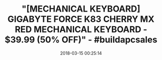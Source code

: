 ---
title: >-
  "[MECHANICAL KEYBOARD] GIGABYTE FORCE K83 CHERRY MX RED MECHANICAL KEYBOARD -
  $39.99 (50% OFF)" - #buildapcsales
name: Gigabyte Mechanical Cherry Red Keyboard (GK-FORCE K83 RED)
date: '2018-03-15 00:25:14'
buy_now: >-
  https://www.amazon.com/Gigabyte-Mechanical-GK-FORCE-K83-RED/dp/B01BMJ0Y4O?SubscriptionId=AKIAIA5RBQIWQVTCUEUQ&tag=coldcutdeals-20&linkCode=xm2&camp=2025&creative=165953&creativeASIN=B01BMJ0Y4O
description_markdown: |+
  Gigabyte Mechanical Cherry Red Keyboard (GK-FORCE K83 RED)

    - Classic Design, Ultimate Enjoyment Built with CHERRY MX mechanical switches, FORCE K83 delivers amazingly responsive and accurate tactile feedback with every keystroke made

    - Absolute Anti-Ghosting Multi-Key press Capability Utilizing the revolutionary Anti-Ghosting Matrix key-switch design, FORCE K83 provides Anti-Ghosting across all zones of the keyboard(N-Key Rollover)

    - Hot-link Function Keys The convenient function keys (F1~F12) offer you an instant media control and easy access to the most common tools

    - Windows lock Functionality The Win-lock key with independent indicator allows you to disable the Windows key and prevent accidental activation of the Windows Start function during gaming session

    - Modern island-style layout The island-style key switch design can shield the keyboard from dropped crumbs or accidental spills that might damage the circuit board. Any dust or liquid can be easily removed, keeping your FORCE K83 nice and clean all the time

    - Wear Resistant Keycaps

    - Non-slip Rubber Feet Stands

tweet_id_str: '974079036069761024'
price: $39.99
you_save: ''
asin: B01BMJ0Y4O
image: 'https://images-na.ssl-images-amazon.com/images/I/41XdHzFV9sL.jpg'

---